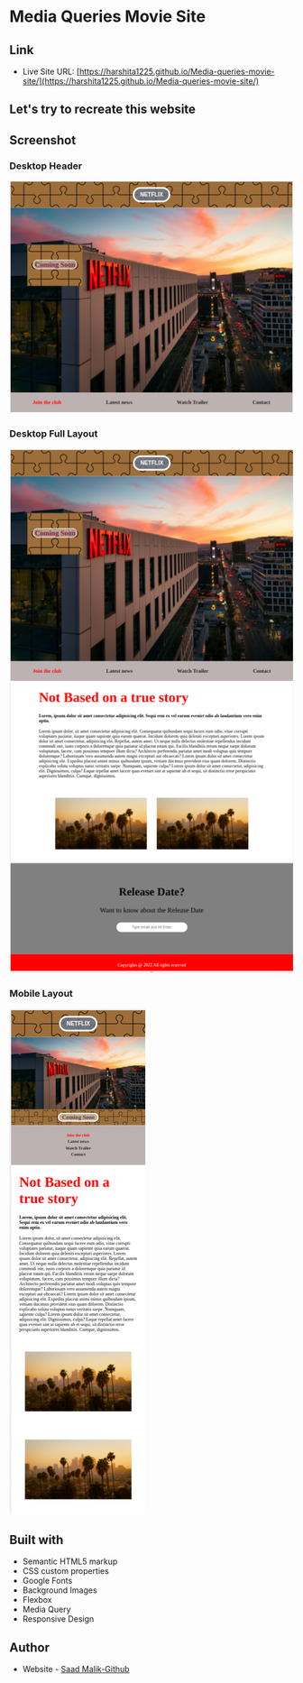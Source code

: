# Media Queries Movie Site

## Link

- Live Site URL: [https://harshita1225.github.io/Media-queries-movie-site/](https://harshita1225.github.io/Media-queries-movie-site/)

## Let's try to recreate this website

## Screenshot

### Desktop Header

![Desktop](./images/Desktop.png)

### Desktop Full Layout

![Tablet](./images/Desktopfull.png)

### Mobile Layout

![Mobile](./images/Mobile.png)

## Built with

- Semantic HTML5 markup
- CSS custom properties
- Google Fonts
- Background Images
- Flexbox
- Media Query
- Responsive Design

## Author

- Website - [Saad Malik-Github](https://github.com/saadmalik200)
